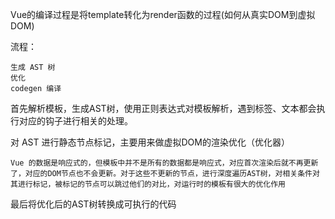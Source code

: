 Vue的编译过程是将template转化为render函数的过程(如何从真实DOM到虚拟DOM)

流程：

    生成 AST 树
    优化
    codegen 编译

首先解析模板，生成AST树，使用正则表达式对模板解析，遇到标签、文本都会执行对应的钩子进行相关的处理。

对 AST 进行静态节点标记，主要用来做虚拟DOM的渲染优化（优化器）

    Vue 的数据是响应式的，但模板中并不是所有的数据都是响应式，对应首次渲染后就不再更新了，对应的DOM节点也不会更新。对于这些不更新的节点，进行深度遍历AST树，对相关条件对其进行标记，被标记的节点可以跳过他们的对比，对运行时的模板有很大的优化作用

最后将优化后的AST树转换成可执行的代码